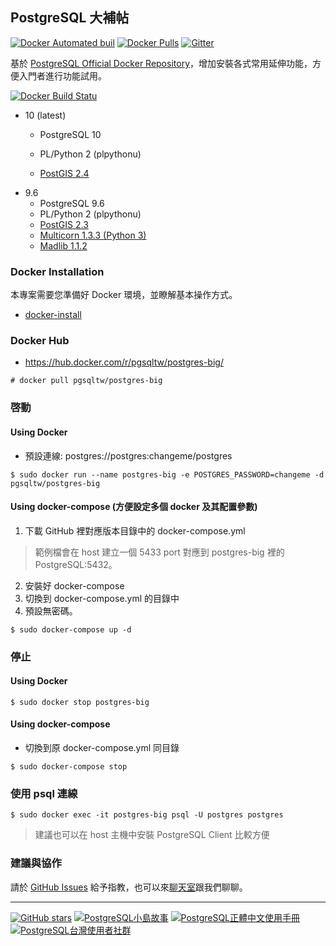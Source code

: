 ## PostgreSQL 大補帖
[![Docker Automated buil](https://img.shields.io/docker/automated/pgsqltw/postgres-big.svg)](https://hub.docker.com/r/pgsqltw/postgres-big/)
[![Docker Pulls](https://img.shields.io/docker/pulls/pgsqltw/postgres-big.svg)](https://hub.docker.com/r/pgsqltw/postgres-big/)
[![Gitter](https://img.shields.io/gitter/room/pgsql-tw/Lobby.js.svg)](https://gitter.im/pgsql-tw/Lobby)

基於 [PostgreSQL Official Docker Repository](https://hub.docker.com/_/postgres/)，增加安裝各式常用延伸功能，方便入門者進行功能試用。

[![Docker Build Statu](https://img.shields.io/docker/build/pgsqltw/postgres-big.svg)](https://hub.docker.com/r/pgsqltw/postgres-big/builds/)
* 10 (latest)
   - PostgreSQL 10

   - PL/Python 2 (plpythonu)
   - [PostGIS 2.4](http://postgis.net/)
* 9.6
   * PostgreSQL 9.6
   * PL/Python 2 (plpythonu)
   * [PostGIS 2.3](http://postgis.net/)
   * [Multicorn 1.3.3 (Python 3)](http://multicorn.org)
   * [Madlib 1.1.2](http://madlib.apache.org/)

### Docker Installation
本專案需要您準備好 Docker 環境，並瞭解基本操作方式。
- [docker-install](https://github.com/docker/docker-install)

### Docker Hub
* https://hub.docker.com/r/pgsqltw/postgres-big/

```
# docker pull pgsqltw/postgres-big
```

### 啓動
#### Using Docker
* 預設連線: postgres://postgres:changeme/postgres

```
$ sudo docker run --name postgres-big -e POSTGRES_PASSWORD=changeme -d pgsqltw/postgres-big
```

#### Using docker-compose (方便設定多個 docker 及其配置參數)
1. 下載 GitHub 裡對應版本目錄中的 docker-compose.yml
> 範例檔會在 host 建立一個 5433 port 對應到 postgres-big 裡的 PostgreSQL:5432。
2. 安裝好 docker-compose
3. 切換到 docker-compose.yml 的目錄中
4. 預設無密碼。

```
$ sudo docker-compose up -d
```

### 停止
#### Using Docker

```
$ sudo docker stop postgres-big
```

#### Using docker-compose
* 切換到原 docker-compose.yml 同目錄

```
$ sudo docker-compose stop
```

### 使用 psql 連線

```
$ sudo docker exec -it postgres-big psql -U postgres postgres
```

> 建議也可以在 host 主機中安裝 PostgreSQL Client 比較方便

### 建議與協作
請於 [GitHub Issues](https://github.com/pgsql-tw/docker/issues) 給予指教，也可以來[聊天室](https://gitter.im/pgsql-tw/Lobby)跟我們聊聊。

---

[![GitHub stars](https://img.shields.io/github/stars/pgsql-tw/docker.svg?style=social&label=Star)](https://github.com/pgsql-tw/docker)
[![PostgreSQL小島故事](https://img.shields.io/badge/小島故事-PostgreSQL-blue.svg)](https://island.postgresql.tw/)
[![PostgreSQL正體中文使用手冊](https://img.shields.io/badge/%E6%AD%A3%E9%AB%94%E4%B8%AD%E6%96%87%E4%BD%BF%E7%94%A8%E6%89%8B%E5%86%8A-PostgreSQL-blue.svg)](https://docs.postgresql.tw)
[![PostgreSQL台灣使用者社群](https://img.shields.io/badge/台灣使用者社群-PostgreSQL-blue.svg)](https://postgresql.tw)
